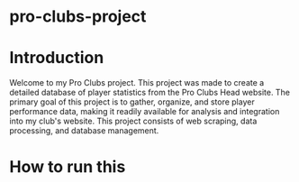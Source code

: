 ﻿# pro-clubs-project

# Introduction
Welcome to my Pro Clubs project. This project was made to create a detailed database of player statistics from the Pro Clubs Head website. The primary goal of this project is to gather, organize, and store player performance data, making it readily available for analysis and integration into my club's website. This project consists of web scraping, data processing, and database management.

# How to run this 

